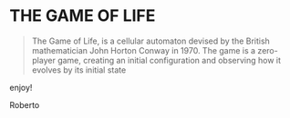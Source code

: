 # THE GAME OF LIFE

>The Game of Life, is a cellular automaton devised by the British mathematician John Horton Conway in 1970. 
>The game is a zero-player game, creating an initial configuration and observing how it evolves by its initial state 

enjoy!

Roberto
